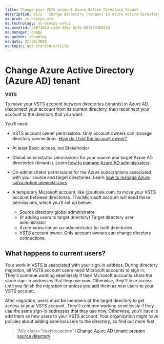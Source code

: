 ```yaml
---
title: Change your VSTS account Azure Active Directory tenant
description: VSTS - Change directory (tenant) in Azure Active Directory (Azure AD, AAD) for VSTS (VSTS, Visual Studio Online, VSO)
ms.prod: vs-devops-alm
ms.technology: vs-devops-setup
ms.assetid: c687302d-ca34-44ea-8cfb-88fe7330072d
ms.manager: douge
ms.author: chcomley
ms.date: 02/28/2018
ms.topic: get-started-article
---
```

[//]: # (monikerRange: 'vsts')

# Change Azure Active Directory (Azure AD) tenant

**VSTS**

To move your VSTS account between directories (tenants) in Azure AD, disconnect your account from its current directory, then reconnect your account to the directory that you want.

<a name="permissions"></a>

You'll need:

* VSTS account owner permissions. Only account owners can manage directory connections. [How do I find the account owner?](faq-change-app-access.md#find-owner)

* At least Basic access, not Stakeholder

* Global administrator permissions for your source and target Azure AD directories (tenants). Learn [how to manage Azure AD administrators](https://azure.microsoft.com/en-us/documentation/articles/active-directory-assign-admin-roles/).

* Co-administrator permissions for the Azure subscriptions associated with your source and target directories. Learn [how to manage Azure subscription administrators](../billing/add-backup-billing-managers.md).

* A temporary Microsoft account, like @outlook.com, to move your VSTS account between directories. This Microsoft account will need these permissions, which you'll set up below:

  * Source directory global administrator
  * (if adding users to target directory) Target directory user administrator
  * Azure subscription co-administrator for both directories
  * VSTS account owner. Only account owners can change directory connections.

## What happens to current users?

Your work in VSTS is associated with your sign-in address.
During directory migration, all VSTS account users need
Microsoft accounts to sign in. They'll continue working seamlessly
if their Microsoft accounts share the same sign-in addresses that they use now.
Otherwise, they'll lose access until you finish the migration or
unless you add them as new users to your VSTS account.

After migration, users must be members of the target directory
to get access to your VSTS account. They'll continue
working seamlessly if they use the same sign-in addresses that they use now.
Otherwise, you'll have to add them as new users to your VSTS account.
Your organization might have policies about adding external users to the directory,
so find out more first.

> [!div class="nextstepaction"]
> [Change Azure AD tenant: prepare source directory](change-azure-ad-vsts-account-prep-src.md)
